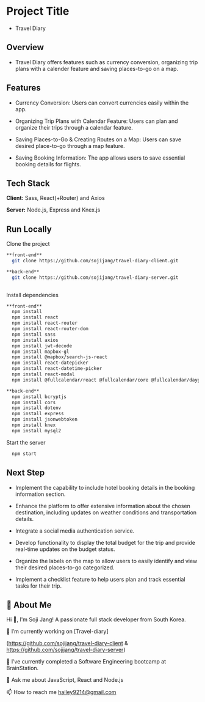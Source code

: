 
# Project Title

- Travel Diary

## Overview

- Travel Diary offers features such as currency conversion, organizing trip plans with a calender feature and saving places-to-go on a map.


## Features

- Currency Conversion:
  Users can convert currencies easily within the app.

- Organizing Trip Plans with Calendar Feature:
  Users can plan and organize their trips through a calendar feature.

- Saving Places-to-Go & Creating Routes on a Map:
  Users can save desired place-to-go through a map feature.

- Saving Booking Information:
  The app allows users to save essential booking details for flights.


## Tech Stack

**Client:** Sass, React(+Router) and Axios

**Server:** Node.js, Express and Knex.js


## Run Locally

Clone the project

```bash
**front-end**
  git clone https://github.com/sojijang/travel-diary-client.git

**back-end**
  git clone https://github.com/sojijang/travel-diary-server.git
  
```

Install dependencies

```bash
**front-end**
  npm install
  npm install react
  npm install react-router
  npm install react-router-dom
  npm install sass
  npm install axios
  npm install jwt-decode
  npm install mapbox-gl
  npm install @mapbox/search-js-react
  npm install react-datepicker
  npm install react-datetime-picker
  npm install react-modal
  npm install @fullcalendar/react @fullcalendar/core @fullcalendar/daygrid @fullcalendar/interaction

**back-end**
  npm install bcryptjs
  npm install cors
  npm install dotenv
  npm install express
  npm install jsonwebtoken
  npm install knex
  npm install mysql2
```

Start the server

```bash
  npm start
```

## Next Step

- Implement the capability to include hotel booking details in the booking information section.

- Enhance the platform to offer extensive information about the chosen destination, including updates on weather conditions and transportation details.

- Integrate a social media authentication service.

- Develop functionality to display the total budget for the trip and provide real-time updates on the budget status.

- Organize the labels on the map to allow users to easily identify and view their desired places-to-go categorized.

- Implement a checklist feature to help users plan and track essential tasks for their trip.

## 🚀 About Me
Hi 👋, I'm Soji Jang!
A passionate full stack developer from South Korea.

🔭 I’m currently working on [Travel-diary]

(https://github.com/sojijang/travel-diary-client & https://github.com/sojijang/travel-diary-server)

🌱 I’ve currently completed a Software Engineering bootcamp at BrainStation.

💬 Ask me about JavaScript, React and Node.js

📫 How to reach me hailey9214@gmail.com


